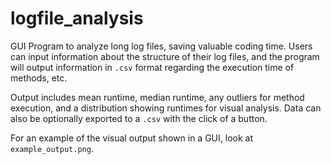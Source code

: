 # logfile_analysis
GUI Program to analyze long log files, saving valuable coding time. Users can input information about the structure of their log files, and the program will output information in `.csv` format regarding the execution time of methods, etc. 

Output includes mean runtime, median runtime, any outliers for method execution, and a distribution showing runtimes for visual analysis. Data can also be optionally exported to a `.csv` with the click of a button. 

For an example of the visual output shown in a GUI, look at `example_output.png`. 
